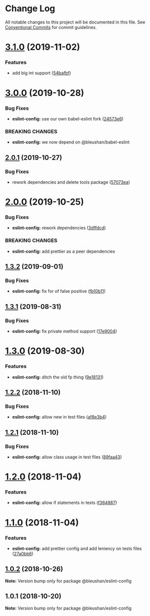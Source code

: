 # Change Log

All notable changes to this project will be documented in this file.
See [Conventional Commits](https://conventionalcommits.org) for commit guidelines.

# [3.1.0](https://github.com/BleuShan/bleushan/compare/@bleushan/eslint-config@3.0.0...@bleushan/eslint-config@3.1.0) (2019-11-02)


### Features

* add big int support ([54bafbf](https://github.com/BleuShan/bleushan/commit/54bafbf9633fb4240828bed453e2f72a67221f0a))





# [3.0.0](https://github.com/BleuShan/bleushan/compare/@bleushan/eslint-config@2.0.1...@bleushan/eslint-config@3.0.0) (2019-10-28)


### Bug Fixes

* **eslint-config:** use our own babel-eslint fork ([24573e6](https://github.com/BleuShan/bleushan/commit/24573e62e489ec7a5a9cbc32d13e4dfb863bcfba))


### BREAKING CHANGES

* **eslint-config:** we now depend on @bleushan/babel-eslint





## [2.0.1](https://github.com/BleuShan/bleushan/compare/@bleushan/eslint-config@2.0.0...@bleushan/eslint-config@2.0.1) (2019-10-27)


### Bug Fixes

* rework dependencies and delete tools package ([57073ea](https://github.com/BleuShan/bleushan/commit/57073ea962239006bc68eaf7a0e30cdc40822c4b))





# [2.0.0](https://github.com/BleuShan/bleushan/compare/@bleushan/eslint-config@1.3.2...@bleushan/eslint-config@2.0.0) (2019-10-25)


### Bug Fixes

* **eslint-config:** rework dependencies ([3dffdcd](https://github.com/BleuShan/bleushan/commit/3dffdcd))


### BREAKING CHANGES

* **eslint-config:** add prettier as a peer dependencies





## [1.3.2](https://github.com/BleuShan/bleushan/compare/@bleushan/eslint-config@1.3.1...@bleushan/eslint-config@1.3.2) (2019-09-01)


### Bug Fixes

* **eslint-config:** fix for of false positive ([fb10b11](https://github.com/BleuShan/bleushan/commit/fb10b11))





## [1.3.1](https://github.com/BleuShan/bleushan/compare/@bleushan/eslint-config@1.3.0...@bleushan/eslint-config@1.3.1) (2019-08-31)


### Bug Fixes

* **eslint-config:** fix private method support ([17e9004](https://github.com/BleuShan/bleushan/commit/17e9004))





# [1.3.0](https://github.com/BleuShan/bleushan/compare/@bleushan/eslint-config@1.2.2...@bleushan/eslint-config@1.3.0) (2019-08-30)


### Features

* **eslint-config:** ditch the old fp thing ([9e18131](https://github.com/BleuShan/bleushan/commit/9e18131))





## [1.2.2](https://github.com/BleuShan/bleushan/compare/@bleushan/eslint-config@1.2.1...@bleushan/eslint-config@1.2.2) (2018-11-10)


### Bug Fixes

* **eslint-config:** allow new in test files ([af8e3b4](https://github.com/BleuShan/bleushan/commit/af8e3b4))





## [1.2.1](https://github.com/BleuShan/bleushan/compare/@bleushan/eslint-config@1.2.0...@bleushan/eslint-config@1.2.1) (2018-11-10)


### Bug Fixes

* **eslint-config:** allow class usage in test files ([89faa43](https://github.com/BleuShan/bleushan/commit/89faa43))





# [1.2.0](https://github.com/BleuShan/bleushan/compare/@bleushan/eslint-config@1.1.0...@bleushan/eslint-config@1.2.0) (2018-11-04)


### Features

* **eslint-config:** allow if statements in tests ([f364887](https://github.com/BleuShan/bleushan/commit/f364887))





# [1.1.0](https://github.com/BleuShan/bleushan/compare/@bleushan/eslint-config@1.0.2...@bleushan/eslint-config@1.1.0) (2018-11-04)


### Features

* **eslint-config:** add prettier config and add leniency on tests files ([27a0bb6](https://github.com/BleuShan/bleushan/commit/27a0bb6))





## [1.0.2](https://github.com/BleuShan/bleushan/compare/@bleushan/eslint-config@1.0.1...@bleushan/eslint-config@1.0.2) (2018-10-26)

**Note:** Version bump only for package @bleushan/eslint-config





## 1.0.1 (2018-10-20)

**Note:** Version bump only for package @bleushan/eslint-config
